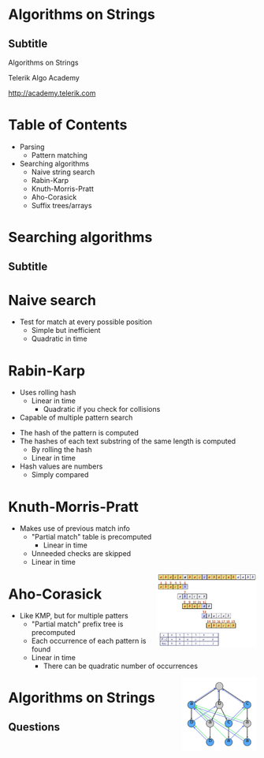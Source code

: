 <!-- section start -->

<!-- attr: {id: 'title', class: 'slide-title', hasScriptWrapper: true} -->
# Algorithms on Strings
## Subtitle
<div class="signature">
	<p class="signature-course">Algorithms on Strings</p>
	<p class="signature-initiative">Telerik Algo Academy</p>
	<a href="http://academy.telerik.com" class="signature-link">http://academy.telerik.com</a>
</div>

<!-- section start -->

<!-- attr: {id: 'table-of-contents'} -->
# Table of Contents
* Parsing
	* Pattern matching
* Searching algorithms
	* Naive string search
	* Rabin-Karp
	* Knuth-Morris-Pratt
	* Aho-Corasick
	* Suffix trees/arrays

<!-- section start -->

<!-- attr: {class: 'slide-section'} -->
# Searching algorithms
## Subtitle

<!-- section start -->

<!-- attr: {} -->
# Naive search
* Test for match at every possible position
	* Simple but inefficient
	* Quadratic in time

<!-- section start -->

<!-- attr: {} -->
# Rabin-Karp
* Uses rolling hash
	* Linear in time
		* Quadratic if you check for collisions
* Capable of multiple pattern search

<!-- attr: {showInPresentation: true} -->
<!-- # Rabin-Karp -->
* The hash of the pattern is computed
* The hashes of each text substring of the same length is computed
	* By rolling the hash
	* Linear in time
* Hash values are numbers
	* Simply compared

<!-- section start -->

<!-- attr: {hasScriptWrapper: true} -->
# Knuth-Morris-Pratt
* Makes use of previous match info
	* "Partial match" table is precomputed
		* Linear in time
	* Unneeded checks are skipped
	* Linear in time

<img src="imgs/kmpexample.jpg" width="40%" style="float:right">

<!-- section start -->

<!-- attr: {hasScriptWrapper: true} -->
# Aho-Corasick
* Like KMP, but for multiple patters
	* "Partial match" prefix tree is precomputed
	* Each occurrence of each pattern is found
	* Linear in time
		* There can be quadratic number of occurrences

<img src="imgs/Ahocorasick.png" width="30%" style="float:right">

<!-- section start -->

<!-- attr: {class: 'slide-questions', id: 'questions'}  -->
# Algorithms on Strings
## Questions
